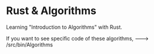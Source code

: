 # Rust & Algorithms
Learning "Introduction to Algorithms" with Rust. 

If you want to see specific code of these algorithms, ---> /src/bin/Algorithms

